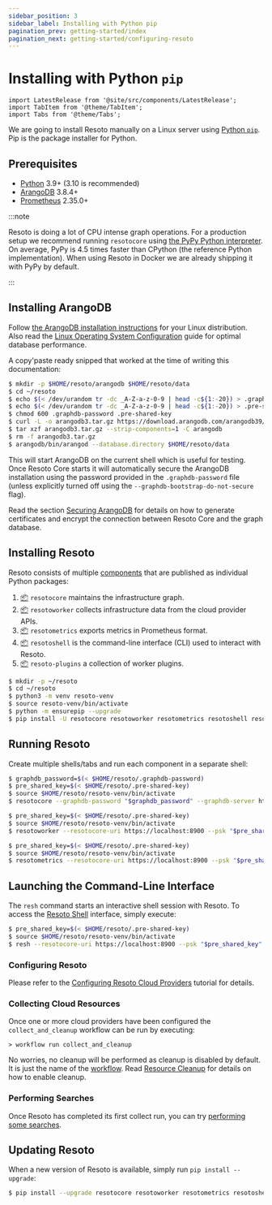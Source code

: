 ```yaml
---
sidebar_position: 3
sidebar_label: Installing with Python pip
pagination_prev: getting-started/index
pagination_next: getting-started/configuring-resoto
---
```


# Installing with Python `pip`

```mdx-code-block
import LatestRelease from '@site/src/components/LatestRelease';
import TabItem from '@theme/TabItem';
import Tabs from '@theme/Tabs';
```

We are going to install Resoto manually on a Linux server using [Python `pip`](https://pip.pypa.io/). Pip is the package installer for Python.

## Prerequisites

- [Python](https://python.org) 3.9+ (3.10 is recommended)
- [ArangoDB](https://arangodb.com) 3.8.4+
- [Prometheus](https://prometheus.io) 2.35.0+

:::note

Resoto is doing a lot of CPU intense graph operations. For a production setup we recommend running `resotocore` using [the PyPy Python interpreter](https://www.pypy.org/). On average, PyPy is 4.5 times faster than CPython (the reference Python implementation). When using Resoto in Docker we are already shipping it with PyPy by default.

:::

## Installing ArangoDB

Follow [the ArangoDB installation instructions](https://www.arangodb.com/docs/stable/getting-started-installation.html) for your Linux distribution. Also read the [Linux Operating System Configuration](https://www.arangodb.com/docs/stable/installation-linux-osconfiguration.html) guide for optimal database performance.

A copy'paste ready snipped that worked at the time of writing this documentation:

```bash
$ mkdir -p $HOME/resoto/arangodb $HOME/resoto/data
$ cd ~/resoto
$ echo $(< /dev/urandom tr -dc _A-Z-a-z-0-9 | head -c${1:-20}) > .graphdb-password
$ echo $(< /dev/urandom tr -dc _A-Z-a-z-0-9 | head -c${1:-20}) > .pre-shared-key
$ chmod 600 .graphdb-password .pre-shared-key
$ curl -L -o arangodb3.tar.gz https://download.arangodb.com/arangodb39/Community/Linux/arangodb3-linux-3.9.1.tar.gz
$ tar xzf arangodb3.tar.gz --strip-components=1 -C arangodb
$ rm -f arangodb3.tar.gz
$ arangodb/bin/arangod --database.directory $HOME/resoto/data
```

This will start ArangoDB on the current shell which is useful for testing. Once Resoto Core starts it will automatically secure the ArangoDB installation using the password provided in the `.graphdb-password` file (unless explicitly turned off using the `--graphdb-bootstrap-do-not-secure` flag).

Read the section [Securing ArangoDB](../concepts/security.md#custom-certificates) for details on how to generate certificates and encrypt the connection between Resoto Core and the graph database.

## Installing Resoto

Resoto consists of multiple [components](../concepts/components/index.md) that are published as individual Python packages:

1. [📦](https://pypi.org/project/resotocore/) `resotocore` maintains the infrastructure graph.
2. [📦](https://pypi.org/project/resotoworker/) `resotoworker` collects infrastructure data from the cloud provider APIs.
3. [📦](https://pypi.org/project/resotometrics/) `resotometrics` exports metrics in Prometheus format.
4. [📦](https://pypi.org/project/resotoshell/) `resotoshell` is the command-line interface (CLI) used to interact with Resoto.
5. [📦](https://pypi.org/project/resoto-plugins/) `resoto-plugins` a collection of worker plugins.

```bash title="Installing Resoto using pip"
$ mkdir -p ~/resoto
$ cd ~/resoto
$ python3 -m venv resoto-venv
$ source resoto-venv/bin/activate
$ python -m ensurepip --upgrade
$ pip install -U resotocore resotoworker resotometrics resotoshell resoto-plugins
```

## Running Resoto

Create multiple shells/tabs and run each component in a separate shell:

<Tabs>
<TabItem value="resotocore" label="resotocore">

```bash
$ graphdb_password=$(< $HOME/resoto/.graphdb-password)
$ pre_shared_key=$(< $HOME/resoto/.pre-shared-key)
$ source $HOME/resoto/resoto-venv/bin/activate
$ resotocore --graphdb-password "$graphdb_password" --graphdb-server http://localhost:8529 --psk "$pre_shared_key"
```

</TabItem>
<TabItem value="resotoworker" label="resotoworker">

```bash
$ pre_shared_key=$(< $HOME/resoto/.pre-shared-key)
$ source $HOME/resoto/resoto-venv/bin/activate
$ resotoworker --resotocore-uri https://localhost:8900 --psk "$pre_shared_key"
```

</TabItem>
<TabItem value="resotometrics" label="resotometrics">

```bash
$ pre_shared_key=$(< $HOME/resoto/.pre-shared-key)
$ source $HOME/resoto/resoto-venv/bin/activate
$ resotometrics --resotocore-uri https://localhost:8900 --psk "$pre_shared_key"
```

</TabItem>
</Tabs>

## Launching the Command-Line Interface

The `resh` command starts an interactive shell session with Resoto. To access the [Resoto Shell](../concepts/components/shell.md) interface, simply execute:

```bash
$ pre_shared_key=$(< $HOME/resoto/.pre-shared-key)
$ source $HOME/resoto/resoto-venv/bin/activate
$ resh --resotocore-uri https://localhost:8900 --psk "$pre_shared_key"
```

### Configuring Resoto

Please refer to the [Configuring Resoto Cloud Providers](./configuring-resoto.md#configuring-cloud-providers) tutorial for details.

### Collecting Cloud Resources

Once one or more cloud providers have been configured the `collect_and_cleanup` workflow can be run by executing:

```
> workflow run collect_and_cleanup
```

No worries, no cleanup will be performed as cleanup is disabled by default. It is just the name of the [workflow](../concepts/automation/workflow.md). Read [Resource Cleanup](cleanup.md) for details on how to enable cleanup.

### Performing Searches

Once Resoto has completed its first collect run, you can try [performing some searches](./performing-searches.md).

## Updating Resoto

When a new version of Resoto is available, simply run `pip install --upgrade`:

```bash
$ pip install --upgrade resotocore resotoworker resotometrics resotoshell resoto-plugins
```
